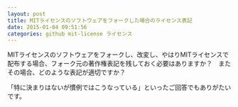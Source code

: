 ```yaml
---
layout: post
title: MITライセンスのソフトウェアをフォークした場合のライセンス表記
date: 2015-01-04 09:51:56
categories: github mit-license ライセンス
---
```

<p>MITライセンスのソフトウェアをフォークし、改変し、やはりMITライセンスで配布する場合、フォーク元の著作権表記を残しておく必要はありますか？　またその場合、どのような表記が適切ですか？</p>

<p>「特に決まりはないが慣例ではこうなっている」といったご回答でもありがたいです。</p>
